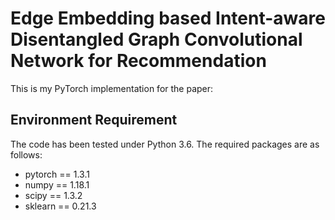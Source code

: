 # Edge Embedding based Intent-aware Disentangled Graph Convolutional Network for Recommendation
This is my PyTorch implementation for the paper:


## Environment Requirement
The code has been tested under Python 3.6. The required packages are as follows:
* pytorch == 1.3.1
* numpy == 1.18.1
* scipy == 1.3.2
* sklearn == 0.21.3
